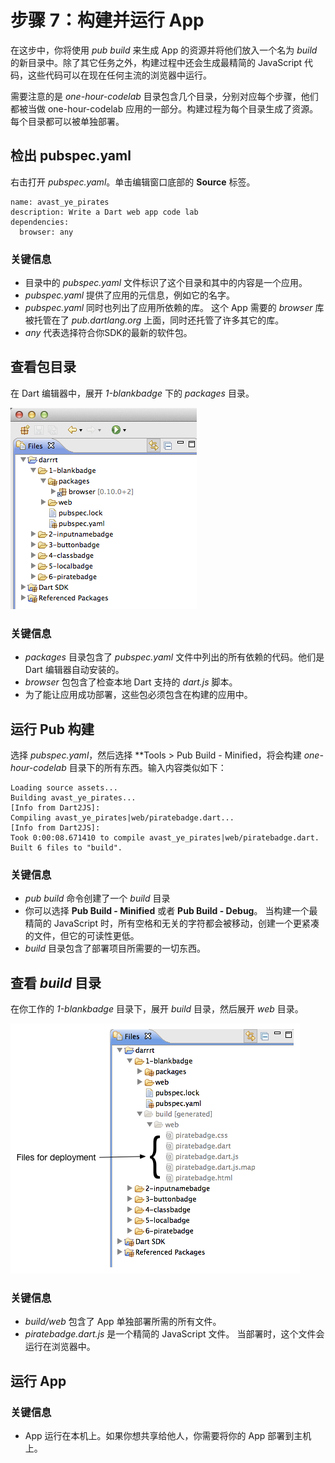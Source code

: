 # 步骤 7：构建并运行 App

在这步中，你将使用 *pub build* 来生成 App 的资源并将他们放入一个名为 *build* 的新目录中。除了其它任务之外，构建过程中还会生成最精简的 JavaScript 代码，这些代码可以在现在任何主流的浏览器中运行。

需要注意的是 *one-hour-codelab* 目录包含几个目录，分别对应每个步骤，他们都被当做 one-hour-codelab 应用的一部分。构建过程为每个目录生成了资源。每个目录都可以被单独部署。

## 检出 pubspec.yaml

右击打开 *pubspec.yaml*。单击编辑窗口底部的 **Source** 标签。

```
name: avast_ye_pirates
description: Write a Dart web app code lab
dependencies:
  browser: any
```

### 关键信息

* 目录中的 *pubspec.yaml* 文件标识了这个目录和其中的内容是一个应用。
* *pubspec.yaml* 提供了应用的元信息，例如它的名字。
* *pubspec.yaml* 同时也列出了应用所依赖的库。 这个 App 需要的 *browser* 库被托管在了 *pub.dartlang.org* 上面，同时还托管了许多其它的库。
* *any* 代表选择符合你SDK的最新的软件包。

## 查看包目录

在 Dart 编辑器中，展开 *1-blankbadge* 下的 *packages* 目录。

![pic1](images/learn-dart-in-minutes-build-and-run-pic1.png)

### 关键信息

* *packages* 目录包含了 *pubspec.yaml* 文件中列出的所有依赖的代码。他们是 Dart 编辑器自动安装的。
* *browser* 包包含了检查本地 Dart 支持的 *dart.js* 脚本。
* 为了能让应用成功部署，这些包必须包含在构建的应用中。

## 运行 Pub 构建

选择 *pubspec.yaml*，然后选择 **Tools > Pub Build - Minified，将会构建 *one-hour-codelab* 目录下的所有东西。输入内容类似如下：

```
Loading source assets...
Building avast_ye_pirates...
[Info from Dart2JS]:
Compiling avast_ye_pirates|web/piratebadge.dart...
[Info from Dart2JS]:
Took 0:00:08.671410 to compile avast_ye_pirates|web/piratebadge.dart.
Built 6 files to "build".
```

### 关键信息

* *pub build* 命令创建了一个 *build* 目录
* 你可以选择 **Pub Build - Minified** 或者 **Pub Build - Debug**。 当构建一个最精简的 JavaScript 时，所有空格和无关的字符都会被移动，创建一个更紧凑的文件，但它的可读性更低。
* *build* 目录包含了部署项目所需要的一切东西。

## 查看 *build* 目录

在你工作的 *1-blankbadge* 目录下，展开 *build* 目录，然后展开 *web* 目录。

![pic2](images/learn-dart-in-minutes-build-and-run-pic2.png)

### 关键信息

* *build/web* 包含了 App 单独部署所需的所有文件。
* *piratebadge.dart.js* 是一个精简的 JavaScript 文件。 当部署时，这个文件会运行在浏览器中。

## 运行 App

### 关键信息

* App 运行在本机上。如果你想共享给他人，你需要将你的 App 部署到主机上。

